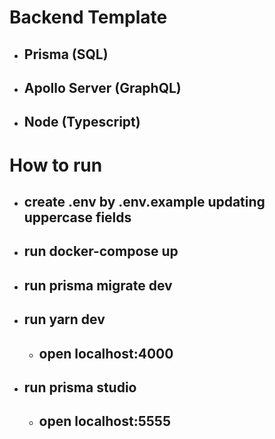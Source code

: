 # Backend Template

- ## Prisma (SQL)

- ## Apollo Server (GraphQL)

- ## Node (Typescript)

# How to run

- ## create .env by .env.example updating uppercase fields
- ## run docker-compose up
- ## run prisma migrate dev
- ## run yarn dev
  - ## open localhost:4000
- ## run prisma studio
  - ## open localhost:5555

